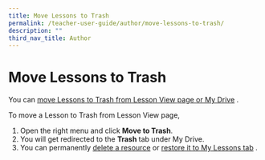 ```yaml
---
title: Move Lessons to Trash
permalink: /teacher-user-guide/author/move-lessons-to-trash/
description: ""
third_nav_title: Author
---
```

<h1 id="move-lessons-to-trash">Move Lessons to Trash</h1>
<p>You can <a target="_blank" href="/teacher-user-guide/author/move-lessons-to-trash/">move Lessons to Trash from Lesson View page or My Drive</a> .</p>
<p>To move a Lesson to Trash from Lesson View page,</p>
<ol>
<li>Open the right menu and click <strong>Move to Trash</strong>.</li>
<li>You will get redirected to the <strong>Trash</strong> tab under My Drive.</li>
<li>You can permanently <a target="_blank" href="/teacher-user-guide/organise/delete-resources/">delete a resource</a> or <a target="_blank" href="/teacher-user-guide/organise/restore-resources-from-trash/">restore it to My Lessons tab</a> .</li>
</ol>